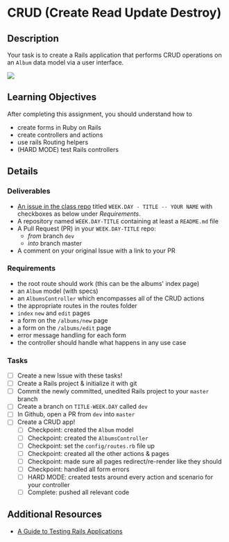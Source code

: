 # CRUD (Create Read Update Destroy)

## Description
Your task is to create a Rails application that performs CRUD operations on an `Album` data model via a user interface.

![](http://24.media.tumblr.com/tumblr_md2wu7VNUc1qffnzto1_1280.gif)

## Learning Objectives
After completing this assignment, you should understand how to
* create forms in Ruby on Rails
* create controllers and actions
* use rails Routing helpers
* (HARD MODE) test Rails controllers

## Details

### Deliverables
* [An issue in the class repo](https://github.com/tiy-chs-ruby/assignments-june-2015) titled `WEEK.DAY - TITLE -- YOUR NAME` with checkboxes as below under _Requirements_.
* A repository named `WEEK.DAY-TITLE` containing at least a `README.md` file
* A Pull Request (PR) in your `WEEK.DAY-TITLE` repo:
  * _from_ branch `dev`
  * _into_ branch master
* A comment on your original Issue with a link to your PR

### Requirements
* the root route should work (this can be the albums' index page)
* an `Album` model (with specs)
* an `AlbumsController` which encompasses all of the CRUD actions
* the appropriate routes in the routes folder
* `index` `new` and `edit` pages
* a form on the `/albums/new` page
* a form on the `/albums/edit` page
* error message handling for each form
* the controller should handle what happens in any use case

### Tasks
- [ ] Create a new Issue with these tasks!
- [ ] Create a Rails project & initialize it with git
- [ ] Commit the newly committed, unedited Rails project to your `master` branch
- [ ] Create a branch on `TITLE-WEEK.DAY` called `dev`
- [ ] In Github, open a PR from `dev` into `master`
- [ ] Create a CRUD app!
  - [ ] Checkpoint: created the `Album` model
  - [ ] Checkpoint: created the `AlbumsController`
  - [ ] Checkpoint: set the `config/routes.rb` file up
  - [ ] Checkpoint: created all the other actions & pages
  - [ ] Checkpoint: made sure all pages redirect/re-render like they should
  - [ ] Checkpoint: handled all form errors
  - [ ] HARD MODE: created tests around every action and scenario for your controller
  - [ ] Complete: pushed all relevant code

## Additional Resources
* [A Guide to Testing Rails Applications](http://guides.rubyonrails.org/testing.html)
